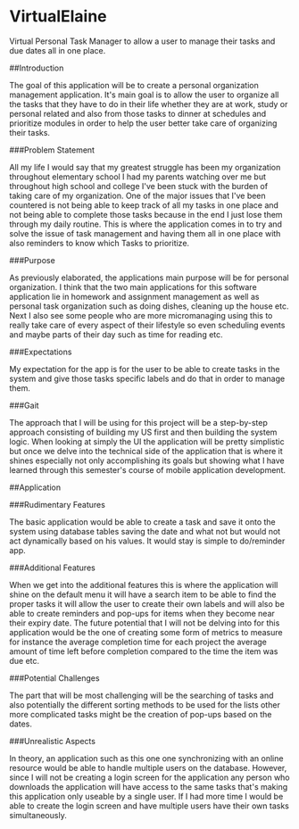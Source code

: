 # VirtualElaine
Virtual Personal Task Manager to allow a user to manage their tasks and due dates all in one place.

##Introduction

The goal of this application will be to create a personal organization management application. It&#39;s main goal is to allow the user to organize all the tasks that they have to do in their life whether they are at work, study or personal related and also from those tasks to dinner at schedules and prioritize modules in order to help the user better take care of organizing their tasks.

###Problem Statement

All my life I would say that my greatest struggle has been my organization throughout elementary school I had my parents watching over me but throughout high school and college I&#39;ve been stuck with the burden of taking care of my organization. One of the major issues that I&#39;ve been countered is not being able to keep track of all my tasks in one place and not being able to complete those tasks because in the end I just lose them through my daily routine. This is where the application comes in to try and solve the issue of task management and having them all in one place with also reminders to know which Tasks to prioritize.

###Purpose

As previously elaborated, the applications main purpose will be for personal organization. I think that the two main applications for this software application lie in homework and assignment management as well as personal task organization such as doing dishes, cleaning up the house etc. Next I also see some people who are more micromanaging using this to really take care of every aspect of their lifestyle so even scheduling events and maybe parts of their day such as time for reading etc.

###Expectations

My expectation for the app is for the user to be able to create tasks in the system and give those tasks specific labels and do that in order to manage them.

###Gait

The approach that I will be using for this project will be a step-by-step approach consisting of building my US first and then building the system logic. When looking at simply the UI the application will be pretty simplistic but once we delve into the technical side of the application that is where it shines especially not only accomplishing its goals but showing what I have learned through this semester&#39;s course of mobile application development.

##Application

###Rudimentary Features

The basic application would be able to create a task and save it onto the system using database tables saving the date and what not but would not act dynamically based on his values. It would stay is simple to do/reminder app.

###Additional Features

When we get into the additional features this is where the application will shine on the default menu it will have a search item to be able to find the proper tasks it will allow the user to create their own labels and will also be able to create reminders and pop-ups for items when they become near their expiry date. The future potential that I will not be delving into for this application would be the one of creating some form of metrics to measure for instance the average completion time for each project the average amount of time left before completion compared to the time the item was due etc.

###Potential Challenges

The part that will be most challenging will be the searching of tasks and also potentially the different sorting methods to be used for the lists other more complicated tasks might be the creation of pop-ups based on the dates.

###Unrealistic Aspects

In theory, an application such as this one one synchronizing with an online resource would be able to handle multiple users on the database. However, since I will not be creating a login screen for the application any person who downloads the application will have access to the same tasks that&#39;s making this application only useable by a single user. If I had more time I would be able to create the login screen and have multiple users have their own tasks simultaneously.
